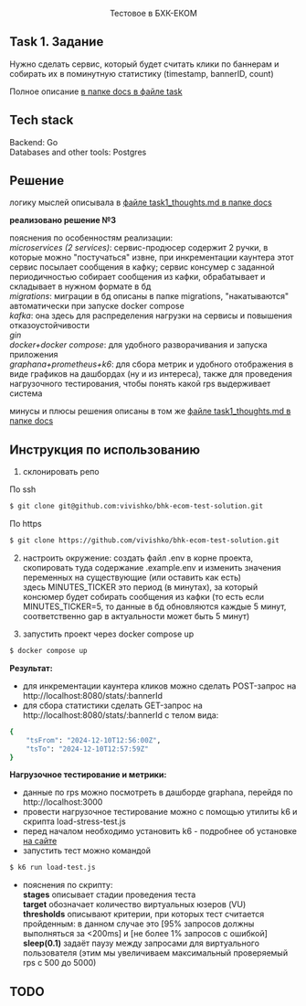 <p align="center">
  Тестовое в БХК-ЕКОМ
</p>

## Task 1. Задание

Нужно сделать сервис, который будет считать клики по баннерам и собирать их в поминутную статистику (timestamp, bannerID, count)

Полное описание [в папке docs в файле task](/docs/tasks_description.md#задача-1-счетчик-кликов)

## Tech stack

Backend: Go </br>
Databases and other tools: Postgres

## Решение

логику мыслей описывала в [файле task1_thoughts.md в папке docs](/docs/task1_thoughts.md)

**реализовано решение №3**

пояснения по особенностям реализации:</br>
_microservices (2 services)_: сервис-продюсер содержит 2 ручки, в которые можно "постучаться" извне, при инкрементации каунтера этот сервис посылает сообщения в кафку; сервис консумер с заданной периодичностью собирает сообщения из кафки, обрабатывает и складывает в нужном формате в бд</br>
_migrations_: миграции в бд описаны в папке migrations, "накатываются" автоматически при запуске docker compose</br>
_kafka_: она здесь для распределения нагрузки на сервисы и повышения отказоустойчивости</br>
_gin_</br>
_docker+docker compose_: для удобного разворачивания и запуска приложения</br>
_graphana+prometheus+k6_: для сбора метрик и удобного отображения в виде графиков на дашбордах (ну и из интереса), также для проведения нагрузочного тестирования, чтобы понять какой rps выдерживает система</br>

минусы и плюсы решения описаны в том же [файле task1_thoughts.md в папке docs](/docs/task1_thoughts.md)

## Инструкция по использованию

1. склонировать репо

По ssh

```bash
$ git clone git@github.com:vivishko/bhk-ecom-test-solution.git
```

По https

```bash
$ git clone https://github.com/vivishko/bhk-ecom-test-solution.git
```

2. настроить окружение: создать файл .env в корне проекта, скопировать туда содержание .example.env и изменить значения переменных на существующие (или оставить как есть)</br>
   здесь MINUTES_TICKER это период (в минутах), за который консюмер будет собирать сообщения из кафки (то есть если MINUTES_TICKER=5, то данные в бд обновляются каждые 5 минут, соответственно gap в актуальности может быть 5 минут)

3. запустить проект через docker compose up

```bash
$ docker compose up
```

**Результат:**

- для инкрементации каунтера кликов можно сделать POST-запрос на http://localhost:8080/stats/:bannerId
- для сбора статистики сделать GET-запрос на http://localhost:8080/stats/:bannerId с телом вида:

```bash
{
    "tsFrom": "2024-12-10T12:56:00Z",
    "tsTo": "2024-12-10T12:57:59Z"
}
```

**Нагрузочное тестирование и метрики:**

- данные по rps можно посмотреть в дашборде graphana, перейдя по http://localhost:3000
- провести нагрузочное тестирование можно с помощью утилиты k6 и скрипта load-stress-test.js
- перед началом необходимо установить k6 - подробнее об установке [на сайте](https://grafana.com/docs/k6/latest/set-up/install-k6/) </br>
- запустить тест можно командой

```bash
$ k6 run load-test.js
```

- пояснения по скрипту: </br>
  **stages** описывает стадии проведения теста </br>
  **target** обозначает количество виртуальных юзеров (VU) </br>
  **thresholds** описывают критерии, при которых тест считается пройденным: в данном случае это [95% запросов должны выполняться за <200ms] и [не более 1% запросов с ошибкой] </br>
  **sleep(0.1)** задаёт паузу между запросами для виртуального пользователя (этим мы увеличиваем максимальный проверяемый rps с 500 до 5000)

## TODO
